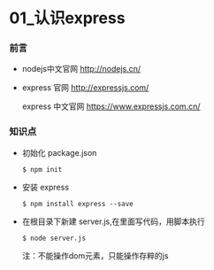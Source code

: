 # 01_认识express

### 前言

- nodejs中文官网     http://nodejs.cn/

- express 官网          http://expressjs.com/

  express 中文官网  https://www.expressjs.com.cn/

### 知识点

- 初始化 package.json

  ```Script
  $ npm init
  ```

- 安装 express

  ```Script
  $ npm install express --save
  ```

- 在根目录下新建 server.js,在里面写代码，用脚本执行

  ```Script
  $ node server.js
  ```

  注：不能操作dom元素，只能操作存粹的js

